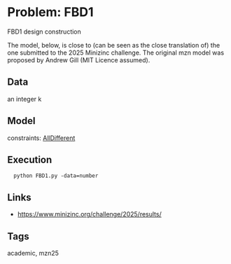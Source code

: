 # Problem: FBD1

FBD1 design construction

The model, below, is close to (can be seen as the close translation of) the one submitted to the 2025 Minizinc challenge.
The original mzn model was proposed by Andrew Gill (MIT Licence assumed).

## Data
  an integer k

## Model
  constraints: [AllDifferent](https://pycsp.org/documentation/constraints/AllDifferent)

## Execution
```
  python FBD1.py -data=number
```

## Links
  - https://www.minizinc.org/challenge/2025/results/

## Tags
  academic, mzn25
